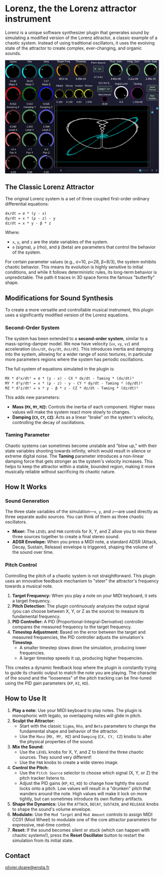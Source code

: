 # Lorenz, the the Lorenz attractor instrument

Lorenz is a unique software synthesizer plugin that generates sound by simulating a modified version of the Lorenz attractor, a classic example of a chaotic system. Instead of using traditional oscillators, it uses the evolving state of the attractor to create complex, ever-changing, and organic sounds.

![image info](./doc/lorenz_screen.png)

## The Classic Lorenz Attractor

The original Lorenz system is a set of three coupled first-order ordinary differential equations:

```
dx/dt = σ * (y - x)
dy/dt = x * (ρ - z) - y
dz/dt = x * y - β * z
```

Where:
*   `x`, `y`, and `z` are the state variables of the system.
*   `σ` (sigma), `ρ` (rho), and `β` (beta) are parameters that control the behavior of the system.

For certain parameter values (e.g., σ=10, ρ=28, β=8/3), the system exhibits chaotic behavior. This means its evolution is highly sensitive to initial conditions, and while it follows deterministic rules, its long-term behavior is unpredictable. The path it traces in 3D space forms the famous "butterfly" shape.

## Modifications for Sound Synthesis

To create a more versatile and controllable musical instrument, this plugin uses a significantly modified version of the Lorenz equations.

### Second-Order System

The system has been extended to a **second-order system**, similar to a mass-spring-damper model. We now have velocity (`vx`, `vy`, `vz`) and acceleration (`dvx/dt`, `dvy/dt`, `dvz/dt`). This introduces inertia and damping into the system, allowing for a wider range of sonic textures, in particular more parameters regions where the system has periodic oscillations.

The full system of equations simulated in the plugin is:

```
MX * d²x/dt² = σ * (y - x) - CX * dx/dt - Taming * (dx/dt)³
MY * d²y/dt² = x * (ρ - z) - y - CY * dy/dt - Taming * (dy/dt)³
MZ * d²z/dt² = x * y - β * z - CZ * dz/dt - Taming * (dz/dt)³
```

This adds new parameters:
*   **Mass (`MX`, `MY`, `MZ`):** Controls the inertia of each component. Higher mass values will make the system react more slowly to changes.
*   **Damping (`CX`, `CY`, `CZ`):** Acts as a linear "brake" on the system's velocity, controlling the decay of oscillations.
 
### Taming Parameter

Chaotic systems can sometimes become unstable and "blow up," with their state variables shooting towards infinity, which would result in silence or extreme digital noise. The **Taming** parameter introduces a non-linear damping force that gets stronger as the system's velocity increases. This helps to keep the attractor within a stable, bounded region, making it more musically reliable without sacrificing its chaotic nature.

## How It Works

### Sound Generation

The three state variables of the simulation—`x`, `y`, and `z`—are used directly as three separate audio sources. You can think of them as three chaotic oscillators.

*   **Mixer:** The `LEVEL` and `PAN` controls for X, Y, and Z allow you to mix these three sources together to create a final stereo sound.
*   **ADSR Envelope:** When you press a MIDI note, a standard ADSR (Attack, Decay, Sustain, Release) envelope is triggered, shaping the volume of the sound over time.

### Pitch Control

Controlling the pitch of a chaotic system is not straightforward. This plugin uses an innovative feedback mechanism to "steer" the attractor's frequency towards a musical note.

1.  **Target Frequency:** When you play a note on your MIDI keyboard, it sets a target frequency.
2.  **Pitch Detection:** The plugin continuously analyzes the output signal (you can choose between X, Y, or Z as the source) to measure its fundamental frequency.
3.  **PID Controller:** A PID (Proportional-Integral-Derivative) controller compares the measured frequency to the target frequency.
4.  **Timestep Adjustment:** Based on the error between the target and measured frequencies, the PID controller adjusts the simulation's **Timestep**.
    *   A smaller timestep slows down the simulation, producing lower frequencies.
    *   A larger timestep speeds it up, producing higher frequencies.

This creates a dynamic feedback loop where the plugin is constantly trying to guide its chaotic output to match the note you are playing. The character of the sound and the "looseness" of the pitch tracking can be fine-tuned using the PID gain parameters (`KP`, `KI`, `KD`).

## How to Use It

1.  **Play a note:** Use your MIDI keyboard to play notes. The plugin is monophonic with legato, so overlapping notes will glide in pitch.
2.  **Sculpt the Attractor:**
    *   Start with the classic `Sigma`, `Rho`, and `Beta` parameters to change the fundamental shape and behavior of the attractor.
    *   Use the `Mass` (`MX, MY, MZ`) and `Damping` (`CX, CY, CZ`) knobs to alter the physical properties of the sound.
3.  **Mix the Sound:**
    *   Use the `LEVEL` knobs for X, Y, and Z to blend the three chaotic sources. They sound very different!
    *   Use the `PAN` knobs to create a wide stereo image.
4.  **Control the Pitch:**
    *   Use the `Pitch Source` selector to choose which signal (X, Y, or Z) the pitch tracker listens to.
    *   Adjust the PID gains (`KP`, `KI`, `KD`) to change how tightly the sound locks onto a pitch. Low values will result in a "drunken" pitch that wanders around the note. High values will make it lock on more tightly, but can sometimes introduce its own fluttery artifacts.
5.  **Shape the Dynamics:** Use the `ATTACK`, `DECAY`, `SUSTAIN`, and `RELEASE` knobs to shape the sound's volume envelope.
6.  **Modulate:** Use the `Mod Target` and `Mod Amount` controls to assign MIDI CC01 (Mod Wheel) to modulate one of the core attractor parameters for expressive, real-time control.
7.  **Reset:** If the sound becomes silent or stuck (which can happen with chaotic systems!), press the **Reset Oscillator** button to restart the simulation from its initial state.

## Contact

olivier.doare@ensta.fr
